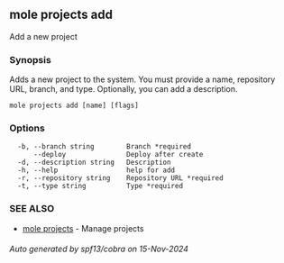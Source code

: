 ## mole projects add

Add a new project

### Synopsis

Adds a new project to the system. 
You must provide a name, repository URL, branch, and type. 
Optionally, you can add a description.

```
mole projects add [name] [flags]
```

### Options

```
  -b, --branch string        Branch *required
      --deploy               Deploy after create
  -d, --description string   Description
  -h, --help                 help for add
  -r, --repository string    Repository URL *required
  -t, --type string          Type *required
```

### SEE ALSO

* [mole projects](mole_projects.md)	 - Manage projects

###### Auto generated by spf13/cobra on 15-Nov-2024

